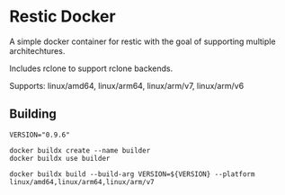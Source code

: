 # Restic Docker

A simple docker container for restic with the goal of supporting multiple architechtures.

Includes rclone to support rclone backends.

Supports: linux/amd64, linux/arm64, linux/arm/v7, linux/arm/v6

## Building

```
VERSION="0.9.6"

docker buildx create --name builder
docker buildx use builder

docker buildx build --build-arg VERSION=${VERSION} --platform linux/amd64,linux/arm64,linux/arm/v7
```
